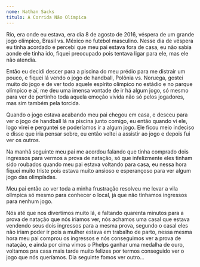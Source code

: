 ```yaml
---
nome: Nathan Sacks
titulo: A Corrida Não Olímpica
---
```


Rio, era onde eu estava, era dia 8 de agosto de 2016, véspera de um grande jogo olímpico, Brasil vs. México no futebol masculino. Nesse dia de véspera eu tinha acordado e percebi que meu pai estava fora de casa, eu não sabia aonde ele tinha ido, fiquei preocupado pois tentava ligar para ele, mas ele não atendia.

Então eu decidi descer para a piscina do meu prédio para me distrair um pouco, e fiquei lá vendo o jogo de handball, Polônia vs. Noruega, gostei muito do jogo e de ver todo aquele espírito olímpico no estádio e no parque olímpico e aí, me deu uma imensa vontade de ir há algum jogo, só mesmo para ver de pertinho toda aquela emoção vivida não só pelos jogadores, mas sim também pela torcida.

Quando o jogo estava acabando meu pai chegou em casa, e desceu para ver o jogo de handball lá na piscina junto comigo, eu então quando vi ele, logo virei e perguntei se poderíamos ir a algum jogo. Ele ficou meio indeciso e disse que iria pensar sobre, eu então voltei a assistir ao jogo e depois fui ver os outros.

Na manhã seguinte meu pai me acordou falando que tinha comprado dois ingressos para vermos a prova de natação, só que infelizmente eles tinham sido roubados quando meu pai estava voltando para casa, eu nessa hora fiquei muito triste pois estava muito ansioso e esperançoso para ver algum jogo das olimpíadas.

Meu pai então ao ver toda a minha frustração resolveu me levar a vila olímpica só mesmo para conhecer o local, já que não tínhamos ingressos para nenhum jogo.

Nós até que nos divertimos muito lá, e faltando quarenta minutos para a prova de natação que nós iriamos ver, nós achamos uma casal que estava vendendo seus dois ingressos para a mesma prova, segundo o casal eles não iriam poder ir pois a mulher estava em trabalho de parto, nessa mesma hora meu pai comprou os ingressos e nós conseguimos ver a prova de natação, e ainda por cima vimos o Phelps ganhar uma medalha de ouro, voltamos pra casa mais tarde muito felizes por termos conseguido ver o jogo que nós queríamos. Dia seguinte fomos ver outro...

